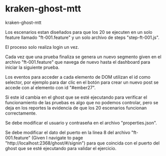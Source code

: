 # kraken-ghost-mtt
 kraken-ghost-mtt


 Los escenarios estan diseñados para que los 20 se ejecuten en un solo feature llamado "ft-001.feature" y un solo archivo de steps "step-ft-001.js".
 
 El proceso solo realiza login un vez.

 Cada vez que una prueba finaliza se genera un nuevo segmento given en el archivo "ft-001.feature" que navega de nuevo hasta el dashboard para iniciar la siguiente prueba.

 Los eventos para acceder a cada elemento de DOM utilizan el id como selector, por ejemplo para dar clic en el botón para crear un nuevo post se accede con al elemento con id "#ember27".

 Si este id cambia en el ghost que se esté ejecutando para verificar el funcionamiento de las pruebas es algo que no podemos controlar, pero se deja en los reportes la evidencia de que los 20 escenarios funcionan correctamente.

 Se debe modificar el usuario y contraseña en el archivo "properties.json".

 Se debe modificar el dato del puerto en la linea 8 del archivo "ft-001.feature" (Given I navigate to page "http://localhost:2368/ghost/#/signin") para que coincida con el puerto del ghost que se esté ejecutando para validar el ejercicio.


